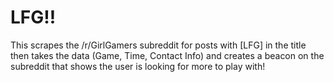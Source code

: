 # LFG!! 

This scrapes the /r/GirlGamers subreddit for posts with [LFG] in the title then takes the data (Game, Time, Contact Info) and creates a beacon on the subreddit that shows the user is looking for more to play with!
